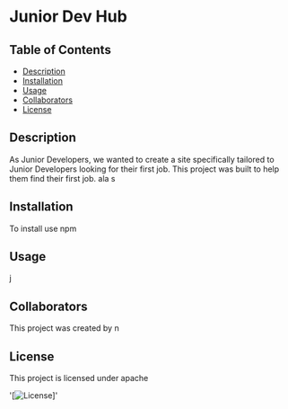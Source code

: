 
  
  # Junior Dev Hub

  ## Table of Contents
  * [Description](#Description)
  * [Installation](#Installation)
  * [Usage](#Usage)
  * [Collaborators](#Collaborators)
  * [License](#License)

  ## Description 
  As Junior Developers, we wanted to create a site specifically tailored to Junior Developers looking for their first job.
  This project was built to help them find their first job.
  ala
  s

  ## Installation 
  To install use npm 

  ## Usage 
  j

  ## Collaborators
  This project was created by n 

  ## License 
   This project is licensed under apache 

   '[![License](https://img.shields.io/badge/License-apache_1.0-lightblue.svg)]'
